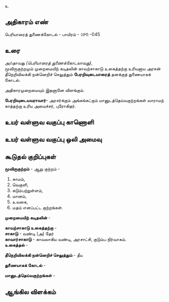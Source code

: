 உ


## அதிகாரம் எண்

பெரியாரைத் துணைக்கோடல் - பாயிரம் - ௦௪௫ -045

## உரை

அஃதாவது _(பெரியாரைத் துணைக்கோடலாவது)_,  
மூவிருகுற்றமும் முறைமையிற் கடிதலின் காவற்சாகாடு உகைத்தற்கு உரியனாய அரசன்  
தீநெறிவிலக்கி நன்னெறிச் செலுத்தும் **பேரறிவுடையாரைத்** தனக்குத் துணையாகக் கோடல்.  

அதிகாரமுறைமையும் இதனானே விளங்கும்.  

**பேரறிவுடையவராவார்**- அரசர்க்கும் அங்கங்கட்கும் மானுடத்தெய்வகுற்றங்கள் வாராமற் காத்தற்கு உரிய அமைச்சர், புரோகிதர்.


## உயர் வள்ளுவ வகுப்பு காணொளி


## உயர் வள்ளுவ வகுப்பு ஒலி அமைவு 


## கூடுதல் குறிப்புகள்

**மூவிருகுற்றம்** - ஆறு குற்றம் -   
1. காமம்,  
2. வெகுளி,  
3. கடும்பற்றுள்ளம்,  
4. மானம்,  
5. உவகை,  
6. மதம்  எனப்பட்ட குற்றங்கள்.  

**முறைமையிற் கடிதலின்**  - 

**காவற்சாகாடு உகைத்தற்கு** -   
**சாகாடு** - வண்டி (அ) தேர்   
**காவார்சாகாடு** - காவலாகிய வண்டி, அரசாட்சி, குடும்ப நிர்வாகம்.  
**உகைத்தல்** -   


**தீநெறிவிலக்கி நன்னெறிச் செலுத்தும்** -  தீய  

**துணையாகக் கோடல்** - 

**மானுடத்தெய்வகுற்றங்கள்** - 

## ஆங்கில விளக்கம்


